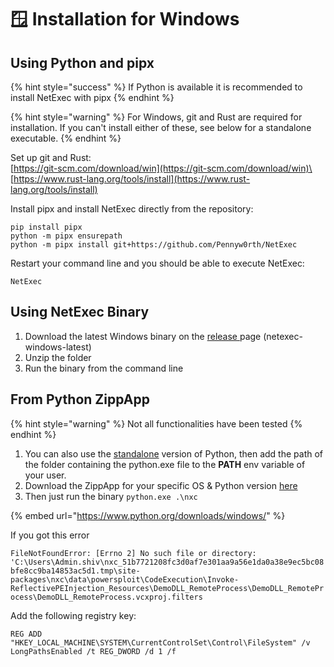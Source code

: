 # 🪟 Installation for Windows

## Using Python and pipx

{% hint style="success" %}
If Python is available it is recommended to install NetExec with pipx
{% endhint %}

{% hint style="warning" %}
For Windows, git and Rust are required for installation. If you can't install either of these, see below for a standalone executable.
{% endhint %}

Set up git and Rust:\
[https://git-scm.com/download/win](https://git-scm.com/download/win)\
[https://www.rust-lang.org/tools/install](https://www.rust-lang.org/tools/install)

Install pipx and install NetExec directly from the repository:

```
pip install pipx
python -m pipx ensurepath
python -m pipx install git+https://github.com/Pennyw0rth/NetExec
```

Restart your command line and you should be able to execute NetExec:

```
NetExec
```

## Using NetExec Binary

1. Download the latest Windows binary on the [release ](https://github.com/Pennyw0rth/NetExec/releases)page (netexec-windows-latest)
2. Unzip the folder
3. Run the binary from the command line

## From Python ZippApp

{% hint style="warning" %}
Not all functionalities have been tested
{% endhint %}

1. You can also use the [standalone](https://www.python.org/downloads/windows/) version of Python, then add the path of the folder containing the python.exe file to the **PATH** env variable of your user.
2. Download the ZippApp for your specific OS & Python version [here](https://github.com/Pennyw0rth/NetExec/actions/runs/6374124950)
3. Then just run the binary `python.exe .\nxc`

{% embed url="https://www.python.org/downloads/windows/" %}

If you got this error

`FileNotFoundError: [Errno 2] No such file or directory: 'C:\Users\Admin.shiv\nxc_51b7721208fc3d0af7e301aa9a56e1da0a38e9ec5bc08bfe8cc9ba14853ac5d1.tmp\site-packages\nxc\data\powersploit\CodeExecution\Invoke-ReflectivePEInjection_Resources\DemoDLL_RemoteProcess\DemoDLL_RemoteProcess\DemoDLL_RemoteProcess.vcxproj.filters`

Add the following registry key:

`REG ADD "HKEY_LOCAL_MACHINE\SYSTEM\CurrentControlSet\Control\FileSystem" /v LongPathsEnabled /t REG_DWORD /d 1 /f`
